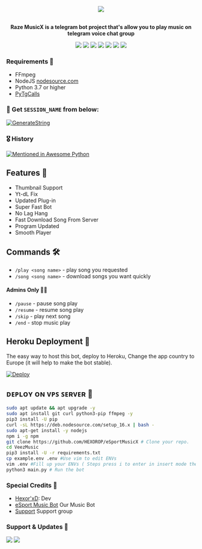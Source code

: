 <p align="center"><a href="https://t.me/razeBots"><img src="https://github.com/XDacchuX/RazeMusicX/raw/main/etc/Hexor.png"></a></p>
<p align="center">
    <br><b>Raze MusicX is a telegram bot project that's allow you to play music on telegram voice chat group</b><br>
</p>
<p align="center">
    <a href="https://www.python.org/" alt="made-with-python"> <img src="https://img.shields.io/badge/Made%20with-Python-black.svg?style=flat-square&logo=python&logoColor=blue&color=red" /></a>
    <a href="https://github.com/XDacchuX/RazeMusicX/graphs/commit-activity" alt="Maintenance"> <img src="https://img.shields.io/badge/Maintained%3F-yes-red.svg?style=flat-square" /></a>
    <a href="https://github.com/XDacchuX/RazeMusicX"> <img src="https://img.shields.io/github/repo-size/levina-lab/VeezMusic?color=red&logo=github&logoColor=blue&style=flat-square" /></a>
    <a href="https://github.com/XDacchuX/RazeMusicX/commits/main"> <img src="https://img.shields.io/github/last-commit/levina-lab/VeezMusic?color=red&logo=github&logoColor=blue&style=flat-square" /></a>
    <a href="https://github.com/XDacchuX/RazeMusicX/issues"> <img src="https://img.shields.io/github/issues/levina-lab/VeezMusic?color=red&logo=github&logoColor=blue&style=flat-square" /></a>
    <a href="https://github.com/XDacchuX/RazeMusicX/network/members"> <img src="https://img.shields.io/github/forks/levina-lab/VeezMusic?color=red&logo=github&logoColor=blue&style=flat-square" /></a>  
    <a href="https://github.com/XDacchuX/RazeMusicX/network/members"> <img src="https://img.shields.io/github/stars/levina-lab/VeezMusic?color=red&logo=github&logoColor=blue&style=flat-square" /></a>  
</p>

<h3>Requirements 📝</h3>

- FFmpeg
- NodeJS [nodesource.com](https://nodesource.com/)
- Python 3.7 or higher
- [PyTgCalls](https://github.com/pytgcalls/pytgcalls)

### 🧪 Get `SESSION_NAME` from below:

[![GenerateString](https://img.shields.io/badge/repl.it-generateString-bluegreen)](https://replit.com/@COCOBOY1/RazeMusicX)

### 🎖 History

[![Mentioned in Awesome Python](https://awesome.re/mentioned-badge.svg)](https://github.com/XDacchuX/RazeMusicX)

## Features 🔮

- Thumbnail Support
- Yt-dL Fix
- Updated Plug-in
- Super Fast Bot
- No Lag Hang
- Fast Download Song From Server
- Program Updated
- Smooth Player

## Commands 🛠

- `/play <song name>` - play song you requested
- `/song <song name>` - download songs you want quickly

#### Admins Only 👷‍♂️
- `/pause` - pause song play
- `/resume` - resume song play
- `/skip` - play next song
- `/end` - stop music play

## Heroku Deployment 💜
The easy way to host this bot, deploy to Heroku, Change the app country to Europe (it will help to make the bot stable).

[![Deploy](https://www.herokucdn.com/deploy/button.svg)](https://heroku.com/deploy?template=https://github.com/XDacchuX/RazeMusicX)

## ᴅᴇᴘʟᴏʏ ᴏɴ ᴠᴘꜱ ꜱᴇʀᴠᴇʀ 📡

```sh
sudo apt update && apt upgrade -y
sudo apt install git curl python3-pip ffmpeg -y
pip3 install -U pip
curl -sL https://deb.nodesource.com/setup_16.x | bash -
sudo apt-get install -y nodejs
npm i -g npm
git clone https://github.com/HEXOROP/eSportMusicX # Clone your repo.
cd VeezMusic
pip3 install -U -r requirements.txt
cp example.env .env #Use vim to edit ENVs
vim .env #Fill up your ENVs ( Steps press i to enter in insert mode then edit the file. Press Esc to exit the editing mode then type :wq! and press Enter key to save the file.)
python3 main.py # Run the bot
```

### Special Credits 💖
- [Hexor'xD](https://github.com/DarshuDacchu): Dev
- [eSport Music Bot](https://t.me/RazeMusicBot) Our Music Bot
- [Support](https://t.me/RazeFriendszone) Support group

### Support & Updates 🎑
<a href="https://t.me/Razebots"><img src="https://img.shields.io/badge/Join-Group%20Support-blue.svg?style=for-the-badge&logo=Telegram"></a> <a href="https://t.me/eSport_BOTs"><img src="https://img.shields.io/badge/Join-Updates%20Channel-blue.svg?style=for-the-badge&logo=Telegram"></a>
